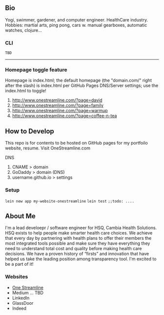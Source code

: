 ## Bio
Yogi, swimmer, gardener, and computer engineer. HealthCare industry. Hobbies: martial arts, ping pong, cars w. manual gearboxes, automatic watches, clojure...

### CLI
```
TBD
```
---

### Homepage toggle feature 
Homepage is index.html; the default homepage (the "domain.com/" right after the slash) is index.html per GitHub Pages DNS/Server settings; use the index.html to toggle!
1. http://www.onestreamline.com/?page=david
1. http://www.onestreamline.com/?page=family 
1. http://www.onestreamline.com/?page=warmup
1. http://www.onestreamline.com/?page=coffee-n-tea

## How to Develop
This repo is for contents to be hosted on GitHub pages for my portfoilo website, resume. 
Visit OneStreamline.com

DNS
1. CNAME > domain
2. GoDaddy > domain (DNS) 
3. username.github.io > settings 

### Setup 
`lein new app my-website-onestreamline`
`lein test`
`;;todo: ....`

## About Me
I'm a lead develoepr / software engineer for HSQ, Cambia Health Solutions. HSQ exists to help people make smarter health care choices. We achieve that every day by partnering with health plans to offer their members the most integrated tools possible and make sure they have everything they need to understand total cost and quality before making health care decisions. We have a proven history of “firsts” and innovation that have helped us take the leading position among transparency tool. I'm excited to be a part of it! 

### Websites
- [One Streamline](http://www.OneStreamline.com) <br/>
- Medium ... TBD 
- LinkedIn 
- GlassDoor
- Indeed 
